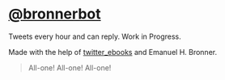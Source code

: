 # [@bronnerbot](https://twitter.com/bronnerbot)

Tweets every hour and can reply. Work in Progress.

Made with the help of [twitter_ebooks](https://github.com/mispy/twitter_ebooks) and Emanuel H. Bronner.

> All-one! All-one! All-one!
